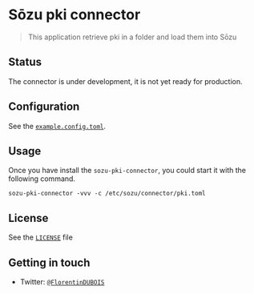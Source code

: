 # Sōzu pki connector

> This application retrieve pki in a folder and load them into Sōzu

## Status

The connector is under development, it is not yet ready for production.

## Configuration

See the [`example.config.toml`](./example.config.toml).

## Usage

Once you have install the `sozu-pki-connector`, you could start it with the following command.

```
sozu-pki-connector -vvv -c /etc/sozu/connector/pki.toml
```

## License

See the [`LICENSE`](./LICENSE) file

## Getting in touch

- Twitter: [`@FlorentinDUBOIS`](https://twitter.com/FlorentinDUBOIS)
